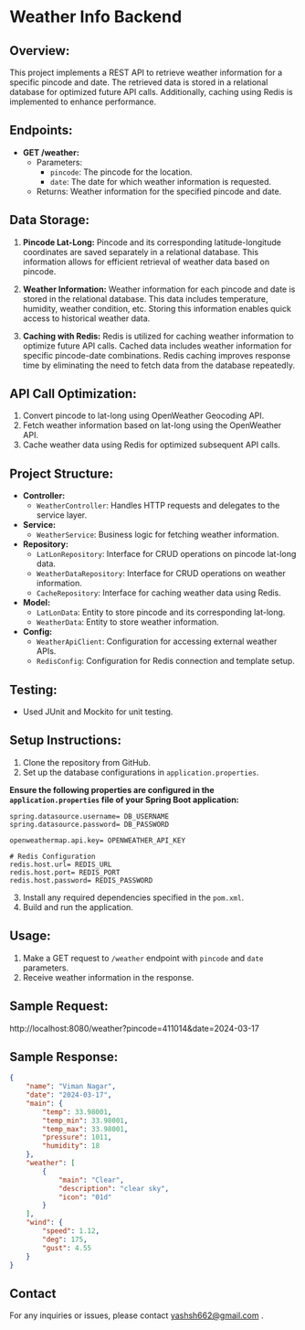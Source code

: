 # Weather Info Backend 

## Overview:
This project implements a REST API to retrieve weather information for a specific pincode and date. The retrieved data is stored in a relational database for optimized future API calls. Additionally, caching using Redis is implemented to enhance performance.

## Endpoints:
- **GET /weather:** 
  - Parameters:
    - `pincode`: The pincode for the location.
    - `date`: The date for which weather information is requested.
  - Returns: Weather information for the specified pincode and date.

## Data Storage:

1. **Pincode Lat-Long:**
Pincode and its corresponding latitude-longitude coordinates are saved separately in a relational database. This information allows for efficient retrieval of weather data based on pincode.

2. **Weather Information:**
Weather information for each pincode and date is stored in the relational database. This data includes temperature, humidity, weather condition, etc. Storing this information enables quick access to historical weather data.

3. **Caching with Redis:**
Redis is utilized for caching weather information to optimize future API calls. Cached data includes weather information for specific pincode-date combinations. Redis caching improves response time by eliminating the need to fetch data from the database repeatedly.



## API Call Optimization:
1. Convert pincode to lat-long using OpenWeather Geocoding API.
2. Fetch weather information based on lat-long using the OpenWeather API.
3. Cache weather data using Redis for optimized subsequent API calls.

## Project Structure:
- **Controller:**
  - `WeatherController`: Handles HTTP requests and delegates to the service layer.
- **Service:**
  - `WeatherService`: Business logic for fetching weather information.
- **Repository:**
  - `LatLonRepository`: Interface for CRUD operations on pincode lat-long data.
  - `WeatherDataRepository`: Interface for CRUD operations on weather information.
  - `CacheRepository`: Interface for caching weather data using Redis.
- **Model:**
  - `LatLonData`: Entity to store pincode and its corresponding lat-long.
  - `WeatherData`: Entity to store weather information.
- **Config:**
  - `WeatherApiClient`: Configuration for accessing external weather APIs.
  - `RedisConfig`: Configuration for Redis connection and template setup.

## Testing:
- Used JUnit and Mockito for unit testing.

## Setup Instructions:
1. Clone the repository from GitHub.
2. Set up the database configurations in `application.properties`.

 **Ensure the following properties are configured in the `application.properties` file of your Spring Boot application:**
```properties
spring.datasource.username= DB_USERNAME
spring.datasource.password= DB_PASSWORD

openweathermap.api.key= OPENWEATHER_API_KEY

# Redis Configuration
redis.host.url= REDIS_URL
redis.host.port= REDIS_PORT
redis.host.password= REDIS_PASSWORD
```
3. Install any required dependencies specified in the `pom.xml`.
4. Build and run the application.

## Usage:
1. Make a GET request to `/weather` endpoint with `pincode` and `date` parameters.
2. Receive weather information in the response.

## Sample Request:
http://localhost:8080/weather?pincode=411014&date=2024-03-17

## Sample Response:
```json
{
    "name": "Viman Nagar",
    "date": "2024-03-17",
    "main": {
        "temp": 33.98001,
        "temp_min": 33.98001,
        "temp_max": 33.98001,
        "pressure": 1011,
        "humidity": 18
    },
    "weather": [
        {
            "main": "Clear",
            "description": "clear sky",
            "icon": "01d"
        }
    ],
    "wind": {
        "speed": 1.12,
        "deg": 175,
        "gust": 4.55
    }
}
```
## Contact
For any inquiries or issues, please contact yashsh662@gmail.com .


